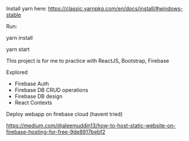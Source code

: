 Install yarn here: https://classic.yarnpkg.com/en/docs/install/#windows-stable

Run:

yarn install 

yarn start


This project is for me to practice with ReactJS, Bootstrap, Firebase

Explored
- Firebase Auth
- Firebase DB CRUD operations
- Firebase DB design
- React Contexts

Deploy webapp on firebase cloud (havent tried)

https://medium.com/@aleemuddin13/how-to-host-static-website-on-firebase-hosting-for-free-9de8917bebf2
